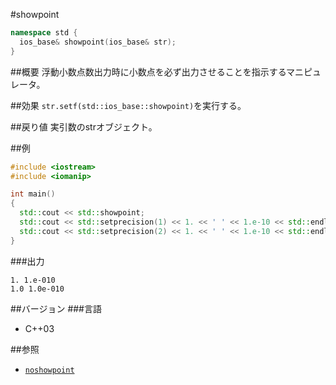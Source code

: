 #showpoint
```cpp
namespace std {
  ios_base& showpoint(ios_base& str);
}
```

##概要
浮動小数点数出力時に小数点を必ず出力させることを指示するマニピュレータ。

##効果
`str.setf(std::ios_base::showpoint)`を実行する。

##戻り値
実引数のstrオブジェクト。

##例
```cpp
#include <iostream>
#include <iomanip>

int main()
{
  std::cout << std::showpoint;
  std::cout << std::setprecision(1) << 1. << ' ' << 1.e-10 << std::endl;
  std::cout << std::setprecision(2) << 1. << ' ' << 1.e-10 << std::endl;
}
```

###出力
```
1. 1.e-010
1.0 1.0e-010
```

##バージョン
###言語
- C++03

##参照
- [`noshowpoint`](./noshowpoint.md)
